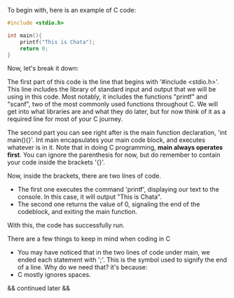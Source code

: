 To begin with, here is an example of C code:

```c
#include <stdio.h>

int main(){
	printf("This is Chata");
	return 0;
}
``` 

Now, let's break it down:

The first part of this code is the line that begins with '#include <stdio.h>'. 
This line includes the library of standard input and output that we will be using in this code. Most notably, it includes the functions "printf" and "scanf", two of the most commonly used functions throughout C. We will get into what libraries are and what they do later, but for now think of it as a required line for most of your C journey.

The second part you can see right after is the main function declaration, 'int main(){}'.
Int main encapsulates your main code block, and executes whatever is in it. Note that in doing C programming, **main always operates first**. You can ignore the parenthesis for now, but do remember to contain your code inside the brackets '{}'.

Now, inside the brackets, there are two lines of code. 
- The first one executes the command 'printf', displaying our text to the console. In this case, it will output "This is Chata".
- The second one returns the value of 0, signaling the end of the codeblock, and exiting the main function.

With this, the code has successfully run. 

There are a few things to keep in mind when coding in C

- You may have noticed that in the two lines of code under main, we ended each statement with ';'. This is the symbol used to signify the end of a line. Why do we need that? it's because:
- C mostly ignores spaces.

&& continued later &&